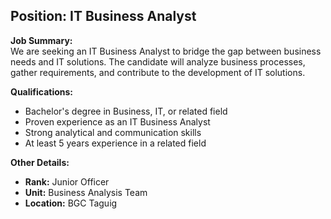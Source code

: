 ## **Position: IT Business Analyst**

**Job Summary:**  
We are seeking an IT Business Analyst to bridge the gap between business needs and IT solutions. The candidate will analyze business processes, gather requirements, and contribute to the development of IT solutions.

**Qualifications:**  
- Bachelor's degree in Business, IT, or related field
- Proven experience as an IT Business Analyst
- Strong analytical and communication skills
- At least 5 years experience in a related field

**Other Details:**
- **Rank:** Junior Officer
- **Unit:** Business Analysis Team
- **Location:** BGC Taguig